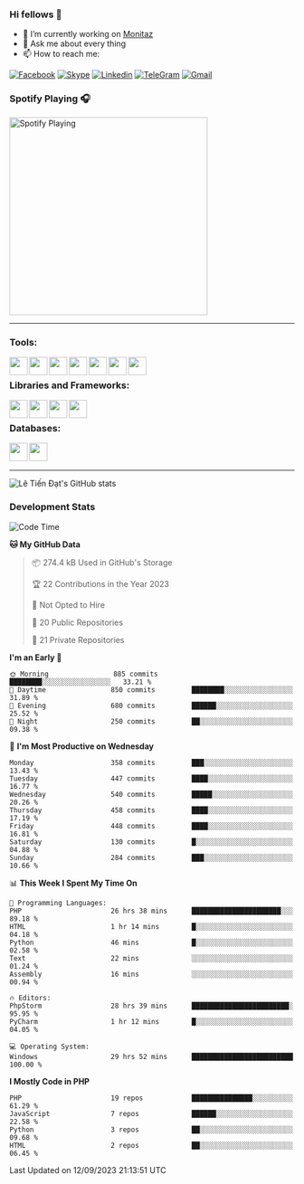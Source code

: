 ### Hi fellows 👋
- 🔭 I’m currently working on [Monitaz](https://monitaz.com/)
- 💬 Ask me about every thing
- 📫 How to reach me:

[![Facebook](https://img.shields.io/badge/Facebook-0000FF?logo=facebook&logoColor=white)](https://www.facebook.com/le.dat155)
[![Skype](https://img.shields.io/badge/Skype-blue?logo=skype&logoColor=white)](https://join.skype.com/invite/lr2sd8ZndbWr)
[![Linkedin](https://img.shields.io/badge/LinkedIn-0A66C2?logo=linkedin)](https://www.linkedin.com/in/ti%E1%BA%BFn-%C4%91%E1%BA%A1t-l%C3%AA-ba267a232/)
[![TeleGram](https://img.shields.io/badge/telegram-EF0EFF?logo=telegram)](https://t.me/subibi1505)
[![Gmail](https://img.shields.io/badge/Gmail-green?logo=gmail)](mailto:tiendat15599.dev@gmail.com)

### Spotify Playing 🎧
[<img src="https://tiendat-spotify.vercel.app/api/spotify" alt="Spotify Playing" width="350" />](https://open.spotify.com/user/21wi7t5t4zyugx5mgetrdo7xa)

---

### Tools:
<img align='left' height="32" width="32" src="https://upload.wikimedia.org/wikipedia/commons/thumb/c/c9/PhpStorm_Icon.svg/2048px-PhpStorm_Icon.svg.png">
<img align='left' height="32" width="32" src="https://upload.wikimedia.org/wikipedia/commons/thumb/1/1d/PyCharm_Icon.svg/1200px-PyCharm_Icon.svg.png">
<img align='left' height="32" width="32" src="https://cdn2.iconfinder.com/data/icons/pack1-baco-flurry-icons-style/512/XAMPP.png">
<img align='left' height="32" width="32" src="https://www.docker.com/wp-content/uploads/2022/03/vertical-logo-monochromatic.png">
<img align='left' height="32" width="32" src="https://www.mamp.info/images/icons/mamp-pro.png">
<img align='left' height="32" width="32" src="https://www.puttygen.com/wp-content/uploads/2019/05/Termius.png">
<img align='left' height="32" width="32" src="https://1475031.s21i.faiusr.com/4/1/ABUIABAEGAAg3dWc8AUoq7a8hAIwgAg4gAg.png">
<br>

### Libraries and Frameworks:
<img align='left' height="32" width="32" src="https://i0.wp.com/phocode.com/wp-content/uploads/2019/11/scrapyLogo.png?fit=300%2C300&ssl=1&w=640">
<img align='left' height="32" width="32" src="https://upload.wikimedia.org/wikipedia/commons/thumb/9/9a/Laravel.svg/985px-Laravel.svg.png">
<img align='left' height="32" width="32" src="https://cdn.worldvectorlogo.com/logos/codeigniter.svg">
<img align='left' height="32" width="32" src="https://upload.wikimedia.org/wikipedia/commons/thumb/e/ea/Zend-framework.svg/2560px-Zend-framework.svg.png">
<br>

### Databases:
<img align='left' height="32" width="32" src="https://download.logo.wine/logo/MySQL/MySQL-Logo.wine.png">
<img align='left' height="32" width="32" src="https://seeklogo.com/images/E/elasticsearch-logo-C75C4578EC-seeklogo.com.png">

<br>
<br>

---
![Lê Tiến Đạt's GitHub stats](https://github-readme-stats.vercel.app/api?username=tiendat15599&show_icons=true&count_private=true&theme=tokyonight)
### Development Stats


<!--START_SECTION:waka-->
![Code Time](http://img.shields.io/badge/Code%20Time-485%20hrs%2051%20mins-blue)

**🐱 My GitHub Data** 

> 📦 274.4 kB Used in GitHub's Storage 
 > 
> 🏆 22 Contributions in the Year 2023
 > 
> 🚫 Not Opted to Hire
 > 
> 📜 20 Public Repositories 
 > 
> 🔑 21 Private Repositories 
 > 
**I'm an Early 🐤** 

```text
🌞 Morning                885 commits         ████████░░░░░░░░░░░░░░░░░   33.21 % 
🌆 Daytime                850 commits         ████████░░░░░░░░░░░░░░░░░   31.89 % 
🌃 Evening                680 commits         ██████░░░░░░░░░░░░░░░░░░░   25.52 % 
🌙 Night                  250 commits         ██░░░░░░░░░░░░░░░░░░░░░░░   09.38 % 
```
📅 **I'm Most Productive on Wednesday** 

```text
Monday                   358 commits         ███░░░░░░░░░░░░░░░░░░░░░░   13.43 % 
Tuesday                  447 commits         ████░░░░░░░░░░░░░░░░░░░░░   16.77 % 
Wednesday                540 commits         █████░░░░░░░░░░░░░░░░░░░░   20.26 % 
Thursday                 458 commits         ████░░░░░░░░░░░░░░░░░░░░░   17.19 % 
Friday                   448 commits         ████░░░░░░░░░░░░░░░░░░░░░   16.81 % 
Saturday                 130 commits         █░░░░░░░░░░░░░░░░░░░░░░░░   04.88 % 
Sunday                   284 commits         ███░░░░░░░░░░░░░░░░░░░░░░   10.66 % 
```


📊 **This Week I Spent My Time On** 

```text
💬 Programming Languages: 
PHP                      26 hrs 38 mins      ██████████████████████░░░   89.18 % 
HTML                     1 hr 14 mins        █░░░░░░░░░░░░░░░░░░░░░░░░   04.18 % 
Python                   46 mins             █░░░░░░░░░░░░░░░░░░░░░░░░   02.58 % 
Text                     22 mins             ░░░░░░░░░░░░░░░░░░░░░░░░░   01.24 % 
Assembly                 16 mins             ░░░░░░░░░░░░░░░░░░░░░░░░░   00.94 % 

🔥 Editors: 
PhpStorm                 28 hrs 39 mins      ████████████████████████░   95.95 % 
PyCharm                  1 hr 12 mins        █░░░░░░░░░░░░░░░░░░░░░░░░   04.05 % 

💻 Operating System: 
Windows                  29 hrs 52 mins      █████████████████████████   100.00 % 
```

**I Mostly Code in PHP** 

```text
PHP                      19 repos            ███████████████░░░░░░░░░░   61.29 % 
JavaScript               7 repos             ██████░░░░░░░░░░░░░░░░░░░   22.58 % 
Python                   3 repos             ██░░░░░░░░░░░░░░░░░░░░░░░   09.68 % 
HTML                     2 repos             ██░░░░░░░░░░░░░░░░░░░░░░░   06.45 % 
```




 Last Updated on 12/09/2023 21:13:51 UTC
<!--END_SECTION:waka-->
